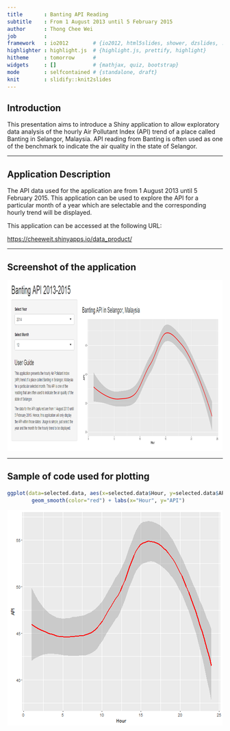```yaml
---
title       : Banting API Reading
subtitle    : From 1 August 2013 until 5 February 2015
author      : Thong Chee Wei
job         : 
framework   : io2012        # {io2012, html5slides, shower, dzslides, ...}
highlighter : highlight.js  # {highlight.js, prettify, highlight}
hitheme     : tomorrow      # 
widgets     : []            # {mathjax, quiz, bootstrap}
mode        : selfcontained # {standalone, draft}
knit        : slidify::knit2slides
---
```


## Introduction

This presentation aims to introduce a Shiny application to allow exploratory data analysis of the hourly Air Pollutant Index (API) trend of a place called Banting in Selangor, Malaysia. API reading from Banting is often used as one of the benchmark to indicate the air quality in the state of Selangor.

---

## Application Description

The API data used for the application are from 1 August 2013 until 5 February 2015. This application can be used to explore the API for a particular month of a year which are selectable and the corresponding hourly trend will be displayed.

This application can be accessed at the following URL:

https://cheeweit.shinyapps.io/data_product/

---

## Screenshot of the application

<div style='text-align: center;'>
    <img height='400' src='screenshot.png' />
</div>

---

## Sample of code used for plotting




```r
ggplot(data=selected.data, aes(x=selected.data$Hour, y=selected.data$API)) +
        geom_smooth(color="red") + labs(x="Hour", y="API")
```

![plot of chunk unnamed-chunk-2](assets/fig/unnamed-chunk-2-1.png)
